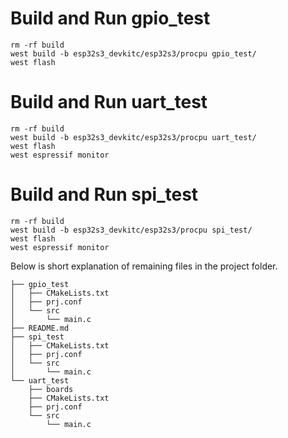 
# Build and Run gpio_test
```
rm -rf build
west build -b esp32s3_devkitc/esp32s3/procpu gpio_test/
west flash
```

# Build and Run uart_test
```
rm -rf build
west build -b esp32s3_devkitc/esp32s3/procpu uart_test/
west flash
west espressif monitor
```
#    Build and Run spi_test
```
rm -rf build
west build -b esp32s3_devkitc/esp32s3/procpu spi_test/
west flash
west espressif monitor
```
Below is short explanation of remaining files in the project folder.

```
├── gpio_test
│   ├── CMakeLists.txt
│   ├── prj.conf
│   └── src
│       └── main.c
├── README.md
├── spi_test
│   ├── CMakeLists.txt
│   ├── prj.conf
│   └── src
│       └── main.c
└── uart_test
    ├── boards
    ├── CMakeLists.txt
    ├── prj.conf
    └── src
        └── main.c
```
